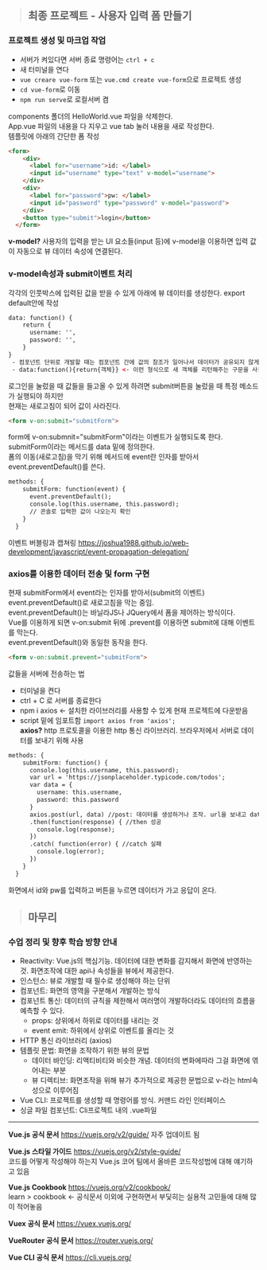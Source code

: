 > ## 최종 프로젝트 - 사용자 입력 폼 만들기
### 프로젝트 생성 및 마크업 작업
 - 서버가 켜있다면 서버 종료 명령어는 `ctrl + c`  
 - 새 터미널을 연다
 - `vue creare vue-form` 또는 `vue.cmd create vue-form`으로 프로젝트 생성   
 - `cd vue-form`로 이동  
 - `npm run serve`로 로컬서버 켬   
   
components 폴더의 HelloWorld.vue 파일을 삭제한다.  
App.vue 파일의 내용을 다 지우고 vue tab 눌러 내용을 새로 작성한다.   
템플릿에 아래의 간단한 폼 작성
```html
<form>
    <div>
      <label for="username">id: </label>
      <input id="username" type="text" v-model="username">
    </div>    
    <div>
      <label for="password">pw: </label>
      <input id="password" type="password" v-model="password">
    </div>
    <button type="submit">login</button>
  </form>
```
**v-model?** 사용자의 입력을 받는 UI 요소들(input 등)에 v-model을 이용하면 입력 값이 자동으로 뷰 데이터 속성에 연결된다.   

### v-model속성과 submit이벤트 처리
각각의 인풋박스에 입력된 값을 받을 수 있게 아래에 뷰 데이터를 생성한다.
export default안에 작성  
```html
data: function() {   
    return {
      username: '',
      password: '',
    }
}
 - 컴포넌트 단위로 개발할 때는 컴포넌트 간에 값의 참조가 일어나서 데이터가 공유되지 않게 
 - data:function(){return{객체}} <- 이런 형식으로 새 객체를 리턴해주는 구문을 사용한다
```
로그인을 눌렀을 때 값들을 들고올 수 있게 하려면 submit버튼을 눌렀을 때 특정 메소드가 실행되야 하지만    
현재는 새로고침이 되어 값이 사라진다.   
```html
<form v-on:submit="submitForm">
```
form에 v-on:submnit="submitForm"이라는 이벤트가 실행되도록 한다. submitForm이라는 메서드를 data 밑에 정의한다.   
폼의 이동(새로고침)을 막기 위해 메서드에 event란 인자를 받아서 event.preventDefault()를 쓴다.   
```html
methods: {
    submitForm: function(event) {
      event.preventDefault(); 
      console.log(this.username, this.password);
      // 콘솔로 입력한 값이 나오는지 확인 
    }
  }
```
이벤트 버블링과 캡쳐링 https://joshua1988.github.io/web-development/javascript/event-propagation-delegation/   

### axios를 이용한 데이터 전송 및 form 구현
현재 submitForm에서 event라는 인자를 받아서(submit의 이벤트) event.preventDefault()로 새로고침을 막는 중임.   
event.preventDefault()는 바닐라JS나 JQuery에서 폼을 제어하는 방식이다.  
Vue를 이용하게 되면 v-on:submit 뒤에 .prevent를 이용하면 submit에 대해 이벤트를 막는다.   
event.preventDefault()와 동일한 동작을 한다.   
``` html 
<form v-on:submit.prevent="submitForm">
```
    
값들을 서버에 전송하는 법   
 - 터미널을 켠다
 - ctrl + C 로 서버를 종료한다
 - npm i axios <- 설치한 라이브러리를 사용할 수 있게 현재 프로젝트에 다운받음
 - script 밑에 임포트함 `import axios from 'axios'; `   
**axios?** http 프로토콜을 이용한 http 통신 라이브러리. 브라우저에서 서버로 데이터를 보내기 위해 사용    
```html
methods: {
    submitForm: function() {
      console.log(this.username, this.password);
      var url = 'https://jsonplaceholder.typicode.com/todos';
      var data = {
        username: this.username,
        password: this.password
      }
      axios.post(url, data) //post: 데이터를 생성하거나 조작. url을 보내고 data를 넘김
      .then(function(response) { //then 성공
        console.log(response);
      })
      .catch( function(error) { //catch 실패
        console.log(error);
      })
    }
  }
```
화면에서 id와 pw를 입력하고 버튼을 누르면 데이터가 가고 응답이 온다.   
   
>## 마무리
### 수업 정리 및 향후 학습 방향 안내
 - Reactivity: Vue.js의 핵심기능. 데이터에 대한 변화를 감지해서 화면에 반영하는 것. 화면조작에 대한 api나 속성들을 뷰에서 제공한다.   
 - 인스턴스: 뷰로 개발할 때 필수로 생성해야 하는 단위
 - 컴포넌트: 화면의 영역을 구분해서 개발하는 방식
 - 컴포넌트 통신: 데이터의 규칙을 제한해서 여러명이 개발하더라도 데이터의 흐름을 예측할 수 있다.
   - props: 상위에서 하위로 데이터를 내리는 것
   - event emit: 하위에서 상위로 이벤트를 올리는 것
 - HTTP 통신 라이브러리 (axios)
 - 템플릿 문법: 화면을 조작하기 위한 뷰의 문법
   - 데이터 바인딩: 리액티비티와 비슷한 개념. 데이터의 변화에따라 그걸 화면에 엮어내는 부분
   - 뷰 디렉티브: 화면조작을 위해 뷰가 추가적으로 제공한 문법으로 v-라는 html속성으로 이루어짐
 - Vue CLI: 프로젝트를 생성할 때 명령어를 방식. 커맨드 라인 인터페이스
 - 싱글 파일 컴포넌트: Cli프로젝트 내의 .vue파일
---
**Vue.js 공식 문서** https://vuejs.org/v2/guide/   자주 업데이트 됨   
   
**Vue.js 스타일 가이드** https://vuejs.org/v2/style-guide/   
코드를 어떻게 작성해야 하는지 Vue.js 코어 팀에서 올바른 코드작성법에 대해 얘기하고 있음  
   
**Vue.js Cookbook**  https://vuejs.org/v2/cookbook/   
learn > cookbook <- 공식문서 이외에 구현하면서 부딫히는 실용적 고민들에 대해 많이 적어놓음   
   
**Vuex 공식 문서** https://vuex.vuejs.org/   
   
**VueRouter 공식 문서** https://router.vuejs.org/   
   
**Vue CLI 공식 문서** https://cli.vuejs.org/   
   
